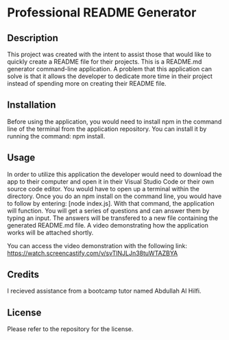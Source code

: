 # Professional README Generator

## Description

This project was created with the intent to assist those that would like to quickly create a README file for their projects. This is a README.md generator command-line application. A problem that this application can solve is that it allows the developer to dedicate more time in their project instead of spending more on creating their README file.

## Installation

Before using the application, you would need to install npm in the command line of the terminal from the application repository. You can install it by running the command: npm install.

## Usage

In order to utilize this application the developer would need to download the app to their computer and open it in their Visual Studio Code or their own source code editor. You would have to open up a terminal within the directory. Once you do an npm install on the command line, you would have to follow by entering: [node index.js]. With that command, the application will function. You will get a series of questions and can answer them by typing an input. The answers will be transfered to a new file containing the generated README.md file. A video demonstrating how the application works will be attached shortly.  

You can access the video demonstration with the following link: https://watch.screencastify.com/v/svTlNJLJn38tuWTAZBYA 

## Credits

I recieved assistance from a bootcamp tutor named Abdullah Al Hilfi. 

## License

Please refer to the repository for the license.

